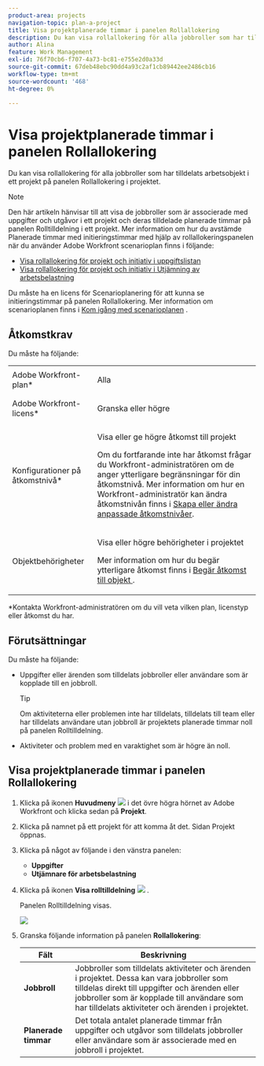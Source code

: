 ```yaml
---
product-area: projects
navigation-topic: plan-a-project
title: Visa projektplanerade timmar i panelen Rollallokering
description: Du kan visa rollallokering för alla jobbroller som har tilldelats arbetsobjekt i ett projekt på panelen Rollallokering i projektet.
author: Alina
feature: Work Management
exl-id: 76f70cb6-f707-4a73-bc81-e755e2d0a33d
source-git-commit: 67deb48ebc90dd4a93c2af1cb89442ee2486cb16
workflow-type: tm+mt
source-wordcount: '468'
ht-degree: 0%

---
```


# Visa projektplanerade timmar i panelen Rollallokering

Du kan visa rollallokering för alla jobbroller som har tilldelats arbetsobjekt i ett projekt på panelen Rollallokering i projektet.

>[!NOTE]
>
>Den här artikeln hänvisar till att visa de jobbroller som är associerade med uppgifter och utgåvor i ett projekt och deras tilldelade planerade timmar på panelen Rolltilldelning i ett projekt. Mer information om hur du avstämde Planerade timmar med initieringstimmar med hjälp av rollallokeringspanelen när du använder Adobe Workfront scenarioplan finns i följande:
>
>* [Visa rollallokering för projekt och initiativ i uppgiftslistan](../../../scenario-planner/show-role-allocation-task-list-nwe.md)
>* [Visa rollallokering för projekt och initiativ i Utjämning av arbetsbelastning](../../../scenario-planner/show-role-allocation-workload-balancer.md)
>
>  Du måste ha en licens för Scenarioplanering för att kunna se initieringstimmar på panelen Rollallokering. Mer information om scenarioplanen finns i [Kom igång med scenarioplanen](../../../scenario-planner/get-started-with-scenario-planning.md) .
>

## Åtkomstkrav

<!--drafted for P&P:

<table style="table-layout:auto"> 
 <col> 
 <col> 
 <tbody> 
  <tr> 
   <td role="rowheader">Adobe Workfront plan*</td> 
   <td> <p>Any </p> </td> 
  </tr> 
  <tr> 
   <td role="rowheader">Adobe Workfront license*</td> 
   <td> <p>Current license: Light or higher</p> 
   Or
   <p>Legacy license: Review or higher</p> 
   </td> 
  </tr> 
  <tr> 
   <td role="rowheader">Access level configurations*</td> 
   <td> <p>View or higher access to Projects</p> <p>If you still don't have access, ask your Workfront administrator if they set additional restrictions in your access level. For information on how a Workfront administrator can modify your access level, see <a href="../../../administration-and-setup/add-users/configure-and-grant-access/create-modify-access-levels.md" class="MCXref xref">Create or modify custom access levels</a>.</p> </td> 
  </tr> 
  <tr> 
   <td role="rowheader">Object permissions</td> 
   <td> <p>View or higher permissions on the project</p> <p>For information on requesting additional access, see <a href="../../../workfront-basics/grant-and-request-access-to-objects/request-access.md" class="MCXref xref">Request access to objects </a>.</p> </td> 
  </tr> 
 </tbody> 
</table>

-->

Du måste ha följande:

<table style="table-layout:auto"> 
 <col> 
 <col> 
 <tbody> 
  <tr> 
   <td role="rowheader">Adobe Workfront-plan*</td> 
   <td> <p>Alla </p> </td> 
  </tr> 
  <tr> 
   <td role="rowheader">Adobe Workfront-licens*</td> 
   <td> <p>Granska eller högre</p> </td> 
  </tr> 
  <tr> 
   <td role="rowheader">Konfigurationer på åtkomstnivå*</td> 
   <td> <p>Visa eller ge högre åtkomst till projekt</p> <p>Om du fortfarande inte har åtkomst frågar du Workfront-administratören om de anger ytterligare begränsningar för din åtkomstnivå. Mer information om hur en Workfront-administratör kan ändra åtkomstnivån finns i <a href="../../../administration-and-setup/add-users/configure-and-grant-access/create-modify-access-levels.md" class="MCXref xref">Skapa eller ändra anpassade åtkomstnivåer</a>.</p> </td> 
  </tr> 
  <tr> 
   <td role="rowheader">Objektbehörigheter</td> 
   <td> <p>Visa eller högre behörigheter i projektet</p> <p>Mer information om hur du begär ytterligare åtkomst finns i <a href="../../../workfront-basics/grant-and-request-access-to-objects/request-access.md" class="MCXref xref">Begär åtkomst till objekt </a>.</p> </td> 
  </tr> 
 </tbody> 
</table>

&#42;Kontakta Workfront-administratören om du vill veta vilken plan, licenstyp eller åtkomst du har.

## Förutsättningar

Du måste ha följande:

* Uppgifter eller ärenden som tilldelats jobbroller eller användare som är kopplade till en jobbroll.

  >[!TIP]
  >
  >Om aktiviteterna eller problemen inte har tilldelats, tilldelats till team eller har tilldelats användare utan jobbroll är projektets planerade timmar noll på panelen Rolltilldelning.

* Aktiviteter och problem med en varaktighet som är högre än noll.

## Visa projektplanerade timmar i panelen Rollallokering

1. Klicka på ikonen **Huvudmeny** ![](assets/main-menu-icon.png) i det övre högra hörnet av Adobe Workfront och klicka sedan på **Projekt**.
1. Klicka på namnet på ett projekt för att komma åt det. Sidan Projekt öppnas.
1. Klicka på något av följande i den vänstra panelen:

   * **Uppgifter**
   * **Utjämnare för arbetsbelastning**

1. Klicka på ikonen **Visa rolltilldelning** ![](assets/show-role-allocation-icon.png) .

   Panelen Rolltilldelning visas.

   ![](assets/role-allocation-panel-planned-hours-only-350x316.png)

1. Granska följande information på panelen **Rollallokering**:

   | Fält | Beskrivning |
   |---|---|
   | **Jobbroll** | Jobbroller som tilldelats aktiviteter och ärenden i projektet. Dessa kan vara jobbroller som tilldelas direkt till uppgifter och ärenden eller jobbroller som är kopplade till användare som har tilldelats aktiviteter och ärenden i projektet. |
   | **Planerade timmar** | Det totala antalet planerade timmar från uppgifter och utgåvor som tilldelats jobbroller eller användare som är associerade med en jobbroll i projektet. |

